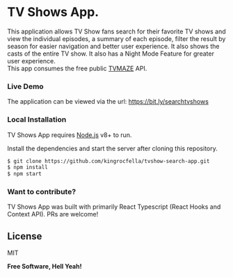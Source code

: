 # TV Shows App.

This application allows TV Show fans search for their favorite TV shows and view the individual episodes, a summary of each episode, filter the result by season for easier navigation and better user experience.
It also shows the casts of the entire TV show.
It also has a Night Mode Feature for greater user experience. <br/>
This app consumes the free public [TVMAZE](https://www.tvmaze.com/api) API.

### Live Demo
The application can be viewed via the url:  https://bit.ly/searchtvshows

### Local Installation

TV Shows App requires [Node.js](https://nodejs.org/) v8+ to run.

Install the dependencies and start the server after cloning this repository.

```sh
$ git clone https://github.com/kingrocfella/tvshow-search-app.git
$ npm install
$ npm start
```

### Want to contribute?
TV Shows App was built with primarily React Typescript (React Hooks and Context API).
PRs are welcome!

License
----

MIT


**Free Software, Hell Yeah!**
